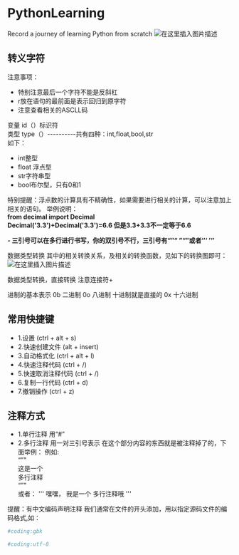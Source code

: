 # PythonLearning
Record a journey of learning Python from scratch
![在这里插入图片描述](https://img-blog.csdnimg.cn/20210312100219697.png?x-oss-process=image/watermark,type_ZmFuZ3poZW5naGVpdGk,shadow_10,text_aHR0cHM6Ly9ibG9nLmNzZG4ubmV0L3dlaXhpbl80MDc0OTA0Mw==,size_16,color_FFFFFF,t_70#pic_center)

## **转义字符**

注意事项：

 - 特别注意最后一个字符不能是反斜杠
 - r放在语句的最前面是表示回归到原字符
 - 注意查看相关的ASCLL码

	
变量
id（）标识符  
类型 type（）----------共有四种：int,float,bool,str  
如下：  
 - 	int整型
 - 	float 浮点型
 - 	str字符串型
 - bool布尔型，只有0和1
	
特别提醒：浮点数的计算具有不精确性，如果需要进行相关的计算，可以注意加上相关的语句。
举例说明：  
**from decimal import Decimal  
Decimal('3.3')+Decimal('3.3')=6.6
但是3.3+3.3不一定等于6.6**
		
 **- 三引号可以在多行进行书写，你的双引号不行，三引号有“”“ ”“”或者‘’‘  ’‘’**

数据类型转换
其中的相关转换关系，及相关的转换函数，见如下的转换图即可：
![在这里插入图片描述](https://img-blog.csdnimg.cn/20210312101535797.png#pic_center)

数据类型转换，直接转换			注意连接符+
	
进制的基本表示
		0b 二进制
		0o 八进制
		十进制就是直接的
		0x 十六进制

## **常用快捷键**


- 1.设置 (ctrl + alt + s)
- 2.快速创建文件 (alt + insert)
- 3.自动格式化 (ctrl + alt + l)
- 4.快速注释代码 (ctrl + /)
- 5.快速取消注释代码 (ctrl + /)
- 6.复制一行代码 (ctrl + d)
- 7.撤销操作 (ctrl + z)


## 注释方式


- 1.单行注释  用“#”
- 2.多行注释  用一对三引号表示    在这个部分内容的东西就是被注释掉了的，下面举例：
例如:  
“”"  
这是一个  
多行注释  
“”"  
或者：
'''
嘿嘿，
我是一个
多行注释哦
'''

提醒：有中文编码声明注释  我们通常在文件的开头添加，用以指定源码文件的编码格式,如：

```python
#coding:gbk
```

```python
#coding:utf-8
```
